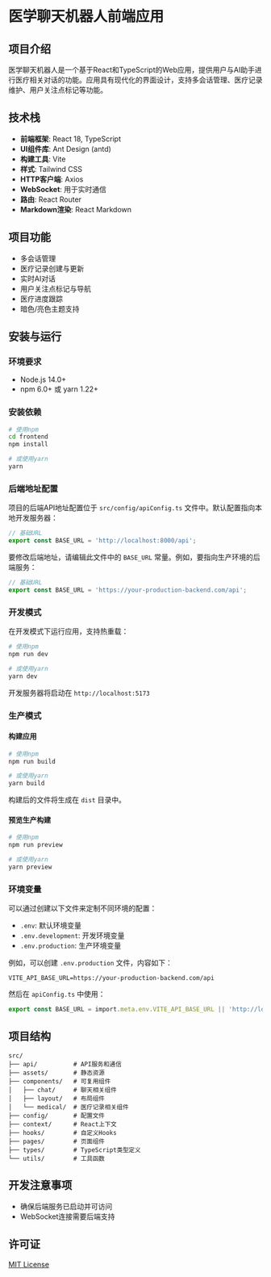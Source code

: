 # 医学聊天机器人前端应用

## 项目介绍

医学聊天机器人是一个基于React和TypeScript的Web应用，提供用户与AI助手进行医疗相关对话的功能。应用具有现代化的界面设计，支持多会话管理、医疗记录维护、用户关注点标记等功能。

## 技术栈

- **前端框架**: React 18, TypeScript
- **UI组件库**: Ant Design (antd)
- **构建工具**: Vite
- **样式**: Tailwind CSS
- **HTTP客户端**: Axios
- **WebSocket**: 用于实时通信
- **路由**: React Router
- **Markdown渲染**: React Markdown

## 项目功能

- 多会话管理
- 医疗记录创建与更新
- 实时AI对话
- 用户关注点标记与导航
- 医疗进度跟踪
- 暗色/亮色主题支持

## 安装与运行

### 环境要求

- Node.js 14.0+
- npm 6.0+ 或 yarn 1.22+

### 安装依赖

```bash
# 使用npm
cd frontend
npm install

# 或使用yarn
yarn
```

### 后端地址配置

项目的后端API地址配置位于 `src/config/apiConfig.ts` 文件中。默认配置指向本地开发服务器：

```typescript
// 基础URL
export const BASE_URL = 'http://localhost:8000/api';
```

要修改后端地址，请编辑此文件中的 `BASE_URL` 常量。例如，要指向生产环境的后端服务：

```typescript
// 基础URL
export const BASE_URL = 'https://your-production-backend.com/api';
```

### 开发模式

在开发模式下运行应用，支持热重载：

```bash
# 使用npm
npm run dev

# 或使用yarn
yarn dev
```

开发服务器将启动在 `http://localhost:5173`

### 生产模式

#### 构建应用

```bash
# 使用npm
npm run build

# 或使用yarn
yarn build
```

构建后的文件将生成在 `dist` 目录中。

#### 预览生产构建

```bash
# 使用npm
npm run preview

# 或使用yarn
yarn preview
```

### 环境变量

可以通过创建以下文件来定制不同环境的配置：

- `.env`: 默认环境变量
- `.env.development`: 开发环境变量
- `.env.production`: 生产环境变量

例如，可以创建 `.env.production` 文件，内容如下：

```
VITE_API_BASE_URL=https://your-production-backend.com/api
```

然后在 `apiConfig.ts` 中使用：

```typescript
export const BASE_URL = import.meta.env.VITE_API_BASE_URL || 'http://localhost:8000/api';
```

## 项目结构

```
src/
├── api/          # API服务和通信
├── assets/       # 静态资源
├── components/   # 可复用组件
│   ├── chat/     # 聊天相关组件
│   ├── layout/   # 布局组件
│   └── medical/  # 医疗记录相关组件
├── config/       # 配置文件
├── context/      # React上下文
├── hooks/        # 自定义Hooks
├── pages/        # 页面组件
├── types/        # TypeScript类型定义
└── utils/        # 工具函数
```

## 开发注意事项

- 确保后端服务已启动并可访问
- WebSocket连接需要后端支持

## 许可证

[MIT License](LICENSE)
